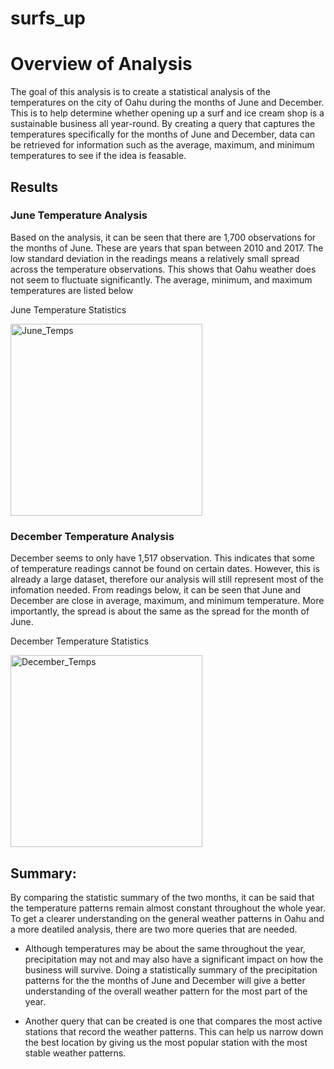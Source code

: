 # surfs_up

# Overview of Analysis
The goal of this analysis is to create a statistical analysis of the temperatures on the city of Oahu during the months of June and December. This is to help determine whether opening up a surf and ice cream shop is a sustainable business all year-round. By creating a query that captures the temperatures specifically for the months of June and December, data can be retrieved for information such as the average, maximum, and minimum temperatures to see if the idea is feasable.

## Results
### June Temperature Analysis
Based on the analysis, it can be seen that there are 1,700 observations for the months of June. These are years that span between 2010 and 2017. The low standard deviation in the readings means a relatively small spread across the temperature observations. This shows that Oahu weather does not seem to fluctuate significantly. The average, minimum, and maximum temperatures are listed below

June Temperature Statistics

<img width="307" alt="June_Temps" src="https://user-images.githubusercontent.com/85206793/164980681-9c4a3b45-5cb3-4524-86af-3b7db0791575.png">


### December Temperature Analysis
December seems to only have 1,517 observation. This indicates that some of temperature readings cannot be found on certain dates. However, this is already a large dataset, therefore our analysis will still represent most of the infomation needed. From readings below, it can be seen that June and December are close in average, maximum, and minimum temperature. More importantly, the spread is about the same as the spread for the month of June.

December Temperature Statistics

<img width="307" alt="December_Temps" src="https://user-images.githubusercontent.com/85206793/164980632-5ab2f268-4457-46fc-a0a2-8c86b4f4147f.png">

## Summary:
By comparing the statistic summary of the two months, it can be said that the temperature patterns remain almost constant throughout the whole year. 
To get a clearer understanding on the general weather patterns in Oahu and a more deatiled analysis, there are two more queries that are needed.

* Although temperatures may be about the same throughout the year, precipitation may not and may also have a significant impact on how the business will survive. Doing a statistically summary of the precipitation patterns for the the months of June and December will give a better understanding of the overall weather pattern for the most part of the year.

* Another query that can be created is one that compares the most active stations that record the weather patterns. This can help us narrow down the best location by giving us the most popular station with the most stable weather patterns.
